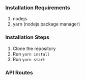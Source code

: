 ### Installation Requirements

1. nodejs
2. yarn (nodejs package manager)

### Installation Steps

1. Clone the repository
2. Run `yarn install`
3. Run `yarn start`

### API Routes
